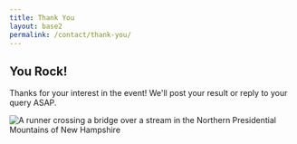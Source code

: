 ```yaml
---
title: Thank You
layout: base2
permalink: /contact/thank-you/
---
```


## You Rock!

Thanks for your interest in the event! We'll post your result or reply to your query ASAP.

![A runner crossing a bridge over a stream in the Northern Presidential Mountains of New Hampshire](/assets/images/route-hero.jpg)
